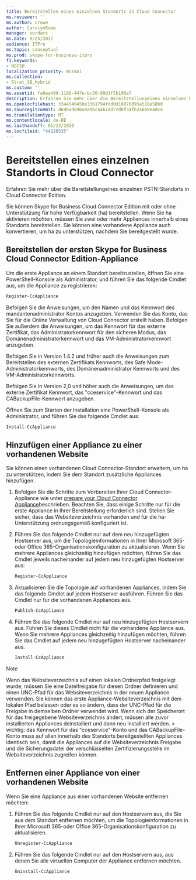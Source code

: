 ```yaml
---
title: Bereitstellen eines einzelnen Standorts in Cloud Connector
ms.reviewer: ''
ms.author: crowe
author: CarolynRowe
manager: serdars
ms.date: 9/25/2017
audience: ITPro
ms.topic: conceptual
ms.prod: skype-for-business-itpro
f1.keywords:
- NOCSH
localization_priority: Normal
ms.collection:
- Strat_SB_Hybrid
ms.custom: ''
ms.assetid: fa8aa499-1188-447e-bc30-89d1f5b198a7
description: Erfahren Sie mehr über die Bereitstellungeines einzelnen PSTN-Standorts in Cloud Connector Edition.
ms.openlocfilehash: 334454645be3361794fdd0d16076095a518e58b0
ms.sourcegitcommit: d69bad69ba9a9bca4614d72d8f34fb2a0a9e4dc4
ms.translationtype: MT
ms.contentlocale: de-DE
ms.lasthandoff: 05/13/2020
ms.locfileid: "44220535"
---
```

# <a name="deploy-a-single-site-in-cloud-connector"></a>Bereitstellen eines einzelnen Standorts in Cloud Connector
 
Erfahren Sie mehr über die Bereitstellungeines einzelnen PSTN-Standorts in Cloud Connector Edition.
  
Sie können Skype for Business Cloud Connector Edition mit oder ohne Unterstützung für hohe Verfügbarkeit (ha) bereitstellen. Wenn Sie ha aktivieren möchten, müssen Sie zwei oder mehr Appliances innerhalb eines Standorts bereitstellen. Sie können eine vorhandene Appliance auch konvertieren, um ha zu unterstützen, nachdem Sie bereitgestellt wurde.
  
## <a name="deploy-the-first-skype-for-business-cloud-connector-edition-appliance"></a>Bereitstellen der ersten Skype for Business Cloud Connector Edition-Appliance

Um die erste Appliance an einem Standort bereitzustellen, öffnen Sie eine PowerShell-Konsole als Administrator, und führen Sie das folgende Cmdlet aus, um die Appliance zu registrieren:
  
```powershell
Register-CcAppliance
```

Befolgen Sie die Anweisungen, um den Namen und das Kennwort des mandantenadministrator Kontos anzugeben. Verwenden Sie das Konto, das Sie für die Online Verwaltung von Cloud Connector erstellt haben. Befolgen Sie außerdem die Anweisungen, um das Kennwort für das externe Zertifikat, das Administratorkennwort für den sicheren Modus, das Domänenadministratorkennwort und das VM-Administratorkennwort anzugeben. 
  
Befolgen Sie in Version 1.4.2 und früher auch die Anweisungen zum Bereitstellen des externen Zertifikats Kennworts, des Safe Mode-Administratorkennworts, des Domänenadministrator Kennworts und des VM-Administratorkennworts. 
  
Befolgen Sie in Version 2,0 und höher auch die Anweisungen, um das externe Zertifikat Kennwort, das "cceservice"-Kennwort und das CABackupFile-Kennwort anzugeben.
  
Öffnen Sie zum Starten der Installation eine PowerShell-Konsole als Administrator, und führen Sie das folgende Cmdlet aus:
  
```powershell
Install-CcAppliance
```

## <a name="add-an-appliance-to-an-existing-site"></a>Hinzufügen einer Appliance zu einer vorhandenen Website

Sie können einen vorhandenen Cloud Connector-Standort erweitern, um ha zu unterstützen, indem Sie dem Standort zusätzliche Appliances hinzufügen. 
  
1. Befolgen Sie die Schritte zum Vorbereiten Ihrer Cloud Connector-Appliance wie unter [prepare your Cloud Connector Appliance](prepare-your-cloud-connector-appliance.md)beschrieben. Beachten Sie, dass einige Schritte nur für die erste Appliance in Ihrer Bereitstellung erforderlich sind. Stellen Sie sicher, dass das Websiteverzeichnis vorhanden und für die ha-Unterstützung ordnungsgemäß konfiguriert ist.
    
2. Führen Sie das folgende Cmdlet nur auf dem neu hinzugefügten Hostserver aus, um die Topologieinformationen in Ihrer Microsoft 365-oder Office 365-Organisationskonfiguration zu aktualisieren. Wenn Sie mehrere Appliances gleichzeitig hinzufügen möchten, führen Sie das Cmdlet jeweils nacheinander auf jedem neu hinzugefügten Hostserver aus:
    
   ```powershell
   Register-CcAppliance
   ```

3. Aktualisieren Sie die Topologie auf vorhandenen Appliances, indem Sie das folgende Cmdlet auf jedem Hostserver ausführen. Führen Sie das Cmdlet nur für die vorhandenen Appliances aus.
    
   ```powershell
   Publish-CcAppliance
   ```

4. Führen Sie das folgende Cmdlet nur auf neu hinzugefügten Hostservern aus. Führen Sie dieses Cmdlet nicht für die vorhandene Appliance aus. Wenn Sie mehrere Appliances gleichzeitig hinzufügen möchten, führen Sie das Cmdlet auf jedem neu hinzugefügten Hostserver nacheinander aus.
    
   ```powershell
   Install-CcAppliance
   ```

> [!NOTE]
> Wenn das Websiteverzeichnis auf einen lokalen Ordnerpfad festgelegt wurde, müssen Sie eine Dateifreigabe für diesen Ordner definieren und einen UNC-Pfad für das Websiteverzeichnis in der neuen Appliance verwenden. Sie können das erste Appliance-Websiteverzeichnis mit dem lokalen Pfad belassen oder es so ändern, dass der UNC-Pfad für die Freigabe in demselben Ordner verwendet wird. Wenn sich der Speicherort für das freigegebene Websiteverzeichnis ändert, müssen alle zuvor installierten Appliances deinstalliert und dann neu installiert werden. > wichtig: das Kennwort für das "cceservice"-Konto und das CABackupFile-Konto muss auf allen innerhalb des Standorts bereitgestellten Appliances identisch sein, damit die Appliances auf die Websiteverzeichnis Freigabe und die Sicherungsdatei der verschlüsselten Zertifizierungsstelle im Websiteverzeichnis zugreifen können. 
  
## <a name="remove-an-appliance-from-an-existing-site"></a>Entfernen einer Appliance von einer vorhandenen Website

Wenn Sie eine Appliance aus einer vorhandenen Website entfernen möchten:
  
1. Führen Sie das folgende Cmdlet nur auf den Hostservern aus, die Sie aus dem Standort entfernen möchten, um die Topologieinformationen in Ihrer Microsoft 365-oder Office 365-Organisationskonfiguration zu aktualisieren.
    
   ```powershell
   Unregister-CcAppliance
   ```

2. Führen Sie das folgende Cmdlet nur auf den Hostservern aus, aus denen Sie alle virtuellen Computer der Appliance entfernen möchten.
    
   ```powershell
   Uninstall-CcAppliance
   ```


